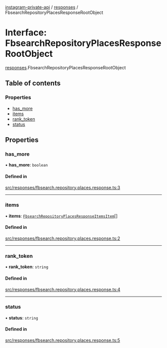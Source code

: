 [instagram-private-api](../../README.md) / [responses](../../modules/responses.md) / FbsearchRepositoryPlacesResponseRootObject

# Interface: FbsearchRepositoryPlacesResponseRootObject

[responses](../../modules/responses.md).FbsearchRepositoryPlacesResponseRootObject

## Table of contents

### Properties

- [has\_more](FbsearchRepositoryPlacesResponseRootObject.md#has_more)
- [items](FbsearchRepositoryPlacesResponseRootObject.md#items)
- [rank\_token](FbsearchRepositoryPlacesResponseRootObject.md#rank_token)
- [status](FbsearchRepositoryPlacesResponseRootObject.md#status)

## Properties

### has\_more

• **has\_more**: `boolean`

#### Defined in

[src/responses/fbsearch.repository.places.response.ts:3](https://github.com/Nerixyz/instagram-private-api/blob/4971f34/src/responses/fbsearch.repository.places.response.ts#L3)

___

### items

• **items**: [`FbsearchRepositoryPlacesResponseItemsItem`](FbsearchRepositoryPlacesResponseItemsItem.md)[]

#### Defined in

[src/responses/fbsearch.repository.places.response.ts:2](https://github.com/Nerixyz/instagram-private-api/blob/4971f34/src/responses/fbsearch.repository.places.response.ts#L2)

___

### rank\_token

• **rank\_token**: `string`

#### Defined in

[src/responses/fbsearch.repository.places.response.ts:4](https://github.com/Nerixyz/instagram-private-api/blob/4971f34/src/responses/fbsearch.repository.places.response.ts#L4)

___

### status

• **status**: `string`

#### Defined in

[src/responses/fbsearch.repository.places.response.ts:5](https://github.com/Nerixyz/instagram-private-api/blob/4971f34/src/responses/fbsearch.repository.places.response.ts#L5)
